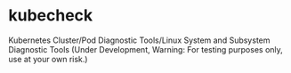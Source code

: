 # kubecheck
Kubernetes Cluster/Pod Diagnostic Tools/Linux System and Subsystem Diagnostic Tools
(Under Development, Warning: For testing purposes only, use at your own risk.)
